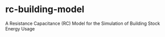 # rc-building-model
A Resistance Capacitance (RC) Model for the Simulation of Building Stock Energy Usage
